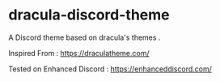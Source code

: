 # dracula-discord-theme
A Discord theme based on dracula's themes .

Inspired From : https://draculatheme.com/

Tested on Enhanced Discord : https://enhanceddiscord.com/
